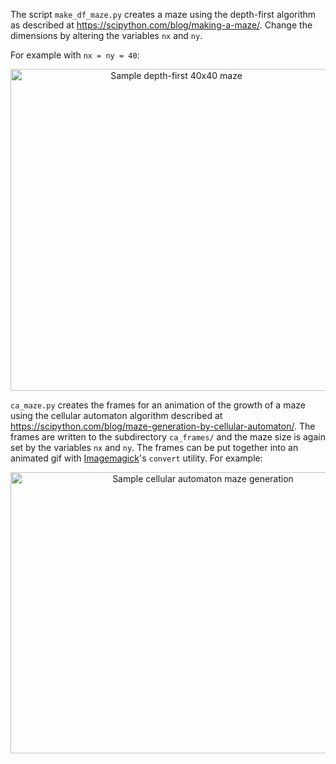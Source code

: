 The script `make_df_maze.py` creates a maze using the depth-first algorithm as described at https://scipython.com/blog/making-a-maze/.
Change the dimensions by altering the variables `nx` and `ny`.

For example with `nx = ny = 40`:

<p align="center">
<img width="515" height="515" src="df_maze.png" alt="Sample depth-first 40x40 maze">
</p>

`ca_maze.py` creates the frames for an animation of the growth of a maze using the cellular automaton algorithm described at https://scipython.com/blog/maze-generation-by-cellular-automaton/. The frames are written to the subdirectory `ca_frames/` and the maze size is again set by the variables `nx` and `ny`. The frames can be put together into an animated gif with [Imagemagick](https://www.imagemagick.org/script/index.php)'s `convert` utility. For example:

<p align="center">
<img width="600" height="450" src="ca_maze1.gif" alt="Sample cellular automaton maze generation">
</p>
